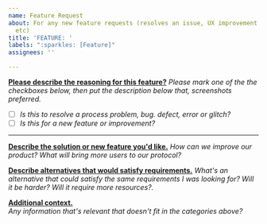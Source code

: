 ```yaml
---
name: Feature Request
about: For any new feature requests (resolves an issue, UX improvement or addition)
  etc)
title: 'FEATURE: '
labels: ":sparkles: [Feature]"
assignees: ''

---
```


<ins>**Please describe the reasoning for this feature?**</ins> _Please mark one of the the checkboxes below, then put the description below that, screenshots preferred._ <br>
- [ ] _Is this to resolve a process problem, bug. defect, error or glitch?_ <br>
- [ ] _Is this for a new feature or improvement?_ <br>
***

<ins>**Describe the solution or new feature you'd like.**</ins>  _How can we improve our product?  What will bring more users to our protocol?_ <br>


<ins>**Describe alternatives that would satisfy requirements.**</ins> _What's an alternative that could satisfy the same requirements I was looking for?  Will it be harder?  Will it require more resources?._ <br>

<ins>**Additional context.**</ins> <br> _Any information that's relevant that doesn't fit in the categories above?_ <br>

